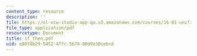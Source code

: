 ```yaml
---
content_type: resource
description: ''
file: https://ol-ocw-studio-app-qa.s3.amazonaws.com/courses/16-01-unified-engineering-i-ii-iii-iv-fall-2005-spring-2006/e8078b2954524ffc5b7400d9e38cebcd_if_then.pdf
file_type: application/pdf
resourcetype: Document
title: if_then.pdf
uid: e8078b29-5452-4ffc-5b74-00d9e38cebcd
---
```

